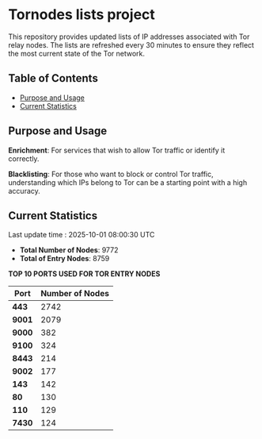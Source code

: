 # Tornodes lists project

This repository provides updated lists of IP addresses associated with Tor relay nodes. The lists are refreshed every 30 minutes to ensure they reflect the most current state of the Tor network.

## Table of Contents

- [Purpose and Usage](#purpose-and-usage)
- [Current Statistics](#current-statistics)


## Purpose and Usage

**Enrichment**: For services that wish to allow Tor traffic or identify it correctly.

**Blacklisting**: For those who want to block or control Tor traffic, understanding which IPs belong to Tor can be a starting point with a high accuracy.

## Current Statistics

Last update time : 2025-10-01 08:00:30 UTC

- **Total Number of Nodes**: 9772
- **Total of Entry Nodes**: 8759

**TOP 10 PORTS USED FOR TOR ENTRY NODES**

| **Port** | **Number of Nodes** |
|------|-----------------|
| **443**   | 2742  |
| **9001**   | 2079  |
| **9000**   | 382  |
| **9100**   | 324  |
| **8443**   | 214  |
| **9002**   | 177  |
| **143**   | 142  |
| **80**   | 130  |
| **110**   | 129  |
| **7430**   | 124  |

